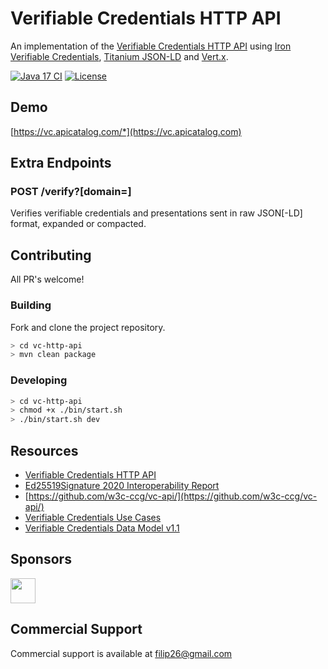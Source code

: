 # Verifiable Credentials HTTP API

An implementation of the [Verifiable Credentials HTTP API](https://w3c-ccg.github.io/vc-api/) using [Iron Verifiable Credentials](https://github.com/filip26/iron-verifiable-credentials), [Titanium JSON-LD](https://github.com/filip26/titanium-json-ld) and [Vert.x](https://vertx.io/).

[![Java 17 CI](https://github.com/filip26/vc-http-api/actions/workflows/java17-build.yml/badge.svg)](https://github.com/filip26/vc-http-api/actions/workflows/java17-build.yml)
[![License](https://img.shields.io/badge/License-Apache%202.0-blue.svg)](https://opensource.org/licenses/Apache-2.0)


## Demo

[https://vc.apicatalog.com/*](https://vc.apicatalog.com)

## Extra Endpoints

### POST /verify?[domain=]
Verifies verifiable credentials and presentations sent in raw JSON[-LD] format, expanded or compacted.

## Contributing

All PR's welcome!

### Building

Fork and clone the project repository.

```bash
> cd vc-http-api
> mvn clean package
```

### Developing

```bash
> cd vc-http-api
> chmod +x ./bin/start.sh
> ./bin/start.sh dev
```

## Resources
* [Verifiable Credentials HTTP API](https://w3c-ccg.github.io/vc-api/)
* [Ed25519Signature 2020 Interoperability Report](https://w3c-ccg.github.io/di-ed25519-test-suite/)
* [https://github.com/w3c-ccg/vc-api/](https://github.com/w3c-ccg/vc-api/)
* [Verifiable Credentials Use Cases](https://www.w3.org/TR/vc-use-cases/)
* [Verifiable Credentials Data Model v1.1](https://www.w3.org/TR/vc-data-model/)

## Sponsors

<a href="https://github.com/digitalbazaar">
  <img src="https://avatars.githubusercontent.com/u/167436?s=200&v=4" width="40" />
</a> 

## Commercial Support
Commercial support is available at filip26@gmail.com
